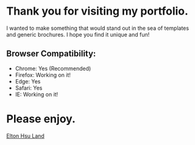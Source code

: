 # Thank you for visiting my portfolio. 
I wanted to make something that would stand out in the sea of templates and generic brochures.
I hope you find it unique and fun!


## Browser Compatibility: ##
* Chrome: Yes (Recommended)
* Firefox: Working on it!
* Edge: Yes
* Safari: Yes
* IE: Working on it!


# Please enjoy.


[Elton Hsu Land](http://eltonhsu.com)
